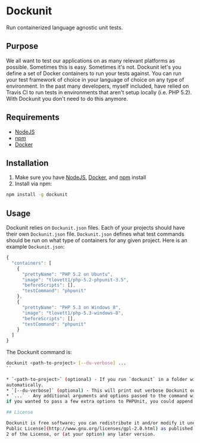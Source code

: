 Dockunit
==========

Run containerized language agnostic unit tests.

## Purpose

We all want to test our applications on as many relevant platforms as possible. Sometimes this is easy.
Sometimes it's not. Dockunit let's you define a set of Docker containers to run your tests against. You can run your
test framework of choice in your language of choice on any type of environment. In the past many developers, myself
included, have relied on Travis CI to run tests in environments that aren't setup locally (i.e. PHP 5.2). With
Dockunit you don't need to do this anymore.

## Requirements

* [NodeJS](http://nodejs.org/)
* [npm](https://www.npmjs.com/)
* [Docker](https://www.docker.com/)

## Installation

1. Make sure you have [NodeJS](http://nodejs.org/), [Docker](https://www.docker.com/), and [npm](https://www.npmjs.com/) install
1. Install via npm:

  ```bash
  npm install -g dockunit
  ```

## Usage

Dockunit relies on `Dockunit.json` files. Each of your projects should have their own `Dockunit.json` file.
`Dockunit.json` defines what test commands should be run on what type of containers for any given project. Here is an
example `Dockunit.json`:

```javascript
{
  "containers": [
    {
      "prettyName": "PHP 5.2 on Ubuntu",
      "image": "tlovett1/php-5.2-phpunit-3.5",
      "beforeScripts": [],
      "testCommand": "phpunit"
    },
    {
      "prettyName": "PHP 5.3 on Windows 8",
      "image": "tlovett1/php-5.3-windows-8",
      "beforeScripts": [],
      "testCommand": "phpunit"
    }
  ]
}
```

The Dockunit command is:

```bash
dockunit <path-to-project> [--du-verbose] ...
``

* `<path-to-project>` (optional) - If you run `dockunit` in a folder with a `Dockunit.json` folder, it will detect it
automatically.
* `[--du-verbose]` (optional) - This will print out verbose Dockunit output.
* `...` - Any additional arguments and options passed to the command will be passed to your test command. For example,
if you wanted to pass a few extra options to PHPUnit, you could append them to the end of your `dockunit` command.

## License

Dockunit is free software; you can redistribute it and/or modify it under the terms of the [GNU General
Public License](http://www.gnu.org/licenses/gpl-2.0.html) as published by the Free Software Foundation; either version
2 of the License, or (at your option) any later version.